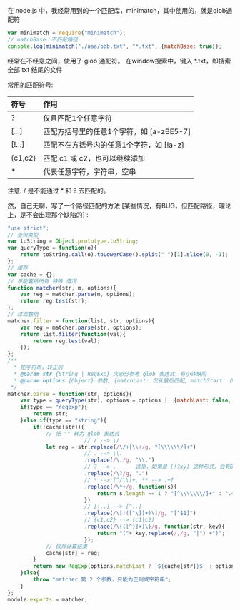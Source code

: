 在 node.js 中，我经常用到的一个匹配库，minimatch，其中使用的，就是glob通配符

``` javascript
var minimatch = require("minimatch");
// matchBase：不匹配路径
console.log(minimatch("./aaa/bbb.txt", "*.txt", {matchBase: true});
```

经常在不经意之间，使用了 glob 通配符。
在window搜索中，键入 *.txt，即搜索全部 txt 结尾的文件

常用的匹配符号:

| 符号 | 作用 |
| :------------- |:-------------|
| ? | 仅且匹配1个任意字符 |
| [...] | 匹配方括号里的任意1个字符，如 [a-zBE5-7] |
| [!...] | 匹配不在方括号内的任意1个字符，如 [!a-z] |
| {c1,c2} | 匹配 c1 或  c2，也可以继续添加 |
| * | 代表任意字符，字符串，空串 |

注意: / 是不能通过 * 和 ? 去匹配的。

然，自己无聊，写了一个路径匹配的方法 [某些情况，有BUG，但匹配路径，理论上，是不会出现那个缺陷的] :

``` javascript
"use strict";
// 查询类型
var toString = Object.prototype.toString;
var queryType = function(o){
    return toString.call(o).toLowerCase().split(" ")[1].slice(0, -1);
};
// 缓存
var cache = {};
// 不能囊括所有 特殊 情况
function matcher(str, m, options){
    var reg = matcher.parse(m, options);
    return reg.test(str);
};
// 过滤数组
matcher.filter = function(list, str, options){
    var reg = matcher.parse(str, options);
    return list.filter(function(val){
        return reg.test(val);
    });
};
/**
  * 把字符串，转正则
  * @param str {String | RegExp} 大部分参考 glob 表达式，有小许缺陷
  * @param options {Object} 参数, {matchLast: 仅从最后匹配, matchStart: 仅从开头匹配,与matchLast互斥}
 */
matcher.parse = function(str, options){
    var type = queryType(str), options = options || {matchLast: false, matchStart: false};
    if(type == "regexp"){
        return str;
    }else if(type == "string"){
        if(!cache[str]){
            // 把 "" 转为 glob 表达式
                        // / --> \/
            let reg = str.replace(/\/+|\\+/g, "[\\\\\\/]+")
                        // . --> \\.
                        .replace(/\./g, "\\.")
                        // ? --> .      这里，如果是 [!?xy] 这种形式，会有BUG，不过，路径上，是没有这种数据的吧..
                        .replace(/\?/g, ".")
                        // * --> [^/\\]+, ** --> .+?
                        .replace(/\*+/g, function(s){
                            return s.length == 1 ? "[^\\\\\\\/]+" : ".+?";
                        })
                        // [!..] --> [^..]
                        .replace(/\[!([^\]]+)\]/g, "[^$1]")
                        // {c1,c2} --> (c1|c2)
                        .replace(/\{([^}]+)\}/g, function(str, key){
                            return "("+ key.replace(/,/g, "|") +")";
                        });
            // 保存计算结果
            cache[str] = reg;
        }
        return new RegExp(options.matchLast ? `${cache[str]}$` : options.matchStart ? `^${cache[str]}` : `^${cache[str]}$`);
    }else{
        throw "matcher 第 2 个参数，只能为正则或字符串";
    }
};
module.exports = matcher;
```
